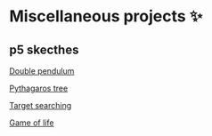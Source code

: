 # Miscellaneous projects :sparkles:

## p5 skecthes
[Double pendulum](https://preview.p5js.org/svante2001/present/fh4oob9tz)

[Pythagaros tree](https://preview.p5js.org/svante2001/present/M1KAyEhii)

[Target searching](https://preview.p5js.org/svante2001/present/U82DuRGMJ)

[Game of life](https://editor.p5js.org/svante2001/full/NgfznQ0-Y)